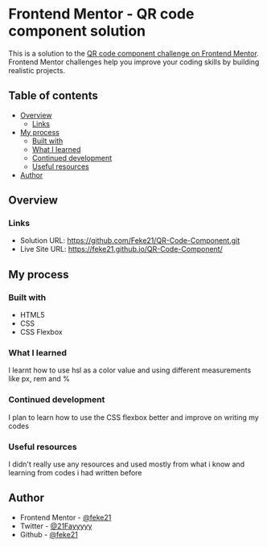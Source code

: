 # Frontend Mentor - QR code component solution

This is a solution to the [QR code component challenge on Frontend Mentor](https://www.frontendmentor.io/challenges/qr-code-component-iux_sIO_H). Frontend Mentor challenges help you improve your coding skills by building realistic projects. 

## Table of contents

- [Overview](#overview)
  - [Links](#links)
- [My process](#my-process)
  - [Built with](#built-with)
  - [What I learned](#what-i-learned)
  - [Continued development](#continued-development)
  - [Useful resources](#useful-resources)
- [Author](#author)

## Overview

### Links

- Solution URL: https://github.com/Feke21/QR-Code-Component.git
- Live Site URL: https://feke21.github.io/QR-Code-Component/

## My process

 ### Built with

- HTML5 
- CSS
- CSS Flexbox


### What I learned
I learnt how to use hsl as a color value and using different measurements like px, rem and %
### Continued development
I plan to learn how to use the CSS flexbox better and improve on writing my codes
### Useful resources
I didn't really use any resources and used mostly from what i know and learning from codes i had written before

## Author
- Frontend Mentor - [@feke21](https://www.frontendmentor.io/profile/feke21)
- Twitter - [@21Fayyyyy](https://www.twitter.com/21Fayyyyy)
- Github - [@feke21](https://github.com/feke21)

